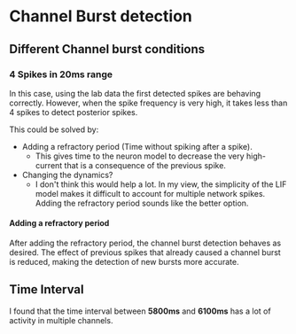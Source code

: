 # Channel Burst detection


## Different Channel burst conditions

### 4 Spikes in 20ms range

In this case, using the lab data the first detected spikes are behaving correctly. However, when the spike frequency is very high, it takes less than 4 spikes to detect posterior spikes.

This could be solved by:
- Adding a refractory period (Time without spiking after a spike). 
  - This gives time to the neuron model to decrease the very high-current that is a consequence of the previous spike.
- Changing the dynamics?
  - I don't think this would help a lot. In my view, the simplicity of the LIF model makes it difficult to account for multiple network spikes. Adding the refractory period sounds like the better option.

#### Adding a refractory period
After adding the refractory period, the channel burst detection behaves as desired. The effect of previous spikes that already caused a channel burst is reduced, making the detection of new bursts more accurate.


## Time Interval
I found that the time interval between **5800ms** and **6100ms** has a lot of activity in multiple channels.


